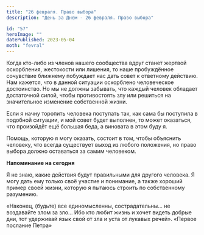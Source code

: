 ```yaml
---
title: "26 февраля. Право выбора"
description: "День за Днем - 26 февраля. Право выбора"

id: "57"
heroImage: ""
datePublished: 2023-05-04
moth: "fevral"
---
```


Когда кто-либо из членов нашего сообщества вдруг станет жертвой оскорбления,
жестокости или лишения, то наше пробуждённое сочувствие ближнему побуждает нас
дать совет к ответному действию. Нам кажется, что в данной ситуации оскорблено
человеческое достоинство. Но мы не должны забывать, что каждый человек
обладает достаточной силой, чтобы противостоять злу или решиться на
значительное изменение собственной жизни.

Если я начну торопить человека поступать так, как сама бы поступила в подобной
ситуации, и мой совет будет выполнен, то может оказаться, что произойдёт ещё
большая беда, а виновата в этом буду я.

Помощь, которую я могу оказать, состоит в том, чтобы объяснить человеку, что
всегда существует выход из любого положения, но право выбора должно оставаться
за самим человеком.

**Напоминание на сегодня**

Я не знаю, какие действия будут правильными для другого человека. Я могу дать
ему только своё участие и понимание, а также хороший пример своей жизни,
которую я пытаюсь строить по собственному разумению.

«Наконец, (будьте) все единомысленны, сострадательны… не воздавайте злом за
зло… Ибо кто любит жизнь и хочет видеть добрые дни, тот удерживай язык свой от
зла и уста от лукавых речей». «Первое послание Петра»
